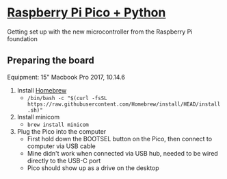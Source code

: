 # [Raspberry Pi Pico + Python](https://datasheets.raspberrypi.org/pico/raspberry-pi-pico-python-sdk.pdf)
Getting set up with the new microcontroller from the Raspberry Pi foundation

## Preparing the board
Equipment: 15" Macbook Pro 2017, 10.14.6
1. Install [Homebrew](https://brew.sh/)
    - ```/bin/bash -c "$(curl -fsSL https://raw.githubusercontent.com/Homebrew/install/HEAD/install.sh)"```
2. Install minicom
    - ```brew install minicom```
3. Plug the Pico into the computer
    - First hold down the BOOTSEL button on the Pico, then connect to computer via USB cable
    - Mine didn't work when connected via USB hub, needed to be wired directly to the USB-C port
    - Pico should show up as a drive on the desktop
